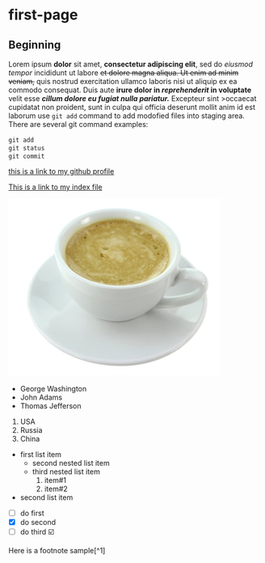 # first-page
## Beginning

Lorem ipsum **dolor** sit amet, **consectetur adipiscing elit**, sed do *eiusmod tempor* incididunt ut labore ~~et dolore magna aliqua. Ut enim ad minim veniam,~~ quis nostrud exercitation ullamco laboris nisi ut aliquip ex ea commodo consequat. Duis aute **irure dolor in *reprehenderit* in voluptate** velit esse ***cillum dolore eu fugiat nulla pariatur.*** Excepteur sint >occaecat cupidatat non proident, sunt in culpa qui officia deserunt mollit anim id est laborum
use `git add` command to add modofied files into staging area. 
There are several git command examples:
```
git add
git status
git commit
```
[this is a link to my github profile](https://github.com/ruslanbek92)

[This is a link to my index file](./header.txt)

![image sample](./coffee.jpg)


- George Washington
- John Adams
- Thomas Jefferson

1. USA
2. Russia
3. China

- first list item
  - second nested list item
  - third nested list item
    1. item#1
    2. item#2      
- second list item

- [ ] do first
- [x] do second
- [ ] do third ☑️

Here is a footnote sample[^1]
